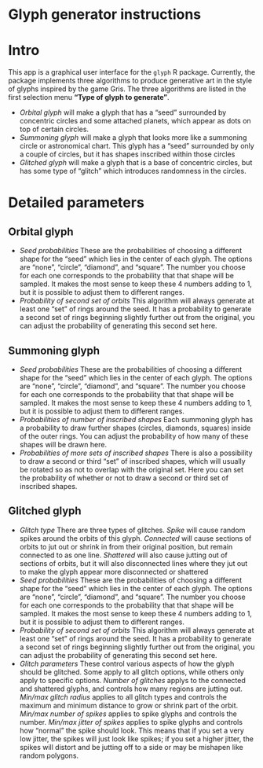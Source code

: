 Glyph generator instructions
================

# Intro

This app is a graphical user interface for the `glyph` R package.
Currently, the package implements three algorithms to produce generative
art in the style of glyphs inspired by the game Gris. The three
algorithms are listed in the first selection menu **“Type of glyph to
generate”**.

  - *Orbital glyph* will make a glyph that has a “seed” surrounded by
    concentric circles and some attached planets, which appear as dots
    on top of certain circles.
  - *Summoning glyph* will make a glyph that looks more like a summoning
    circle or astronomical chart. This glyph has a “seed” surrounded by
    only a couple of circles, but it has shapes inscribed within those
    circles
  - *Glitched glyph* will make a glyph that is a base of concentric
    circles, but has some type of “glitch” which introduces randomness
    in the circles.

# Detailed parameters

## Orbital glyph

  - *Seed probabilities* These are the probabilities of choosing a
    different shape for the “seed” which lies in the center of each
    glyph. The options are “none”, “circle”, “diamond”, and “square”.
    The number you choose for each one corresponds to the probability
    that that shape will be sampled. It makes the most sense to keep
    these 4 numbers adding to 1, but it is possible to adjust them to
    different ranges.
  - *Probability of second set of orbits* This algorithm will always
    generate at least one “set” of rings around the seed. It has a
    probability to generate a second set of rings beginning slightly
    further out from the original, you can adjust the probability of
    generating this second set here.

## Summoning glyph

  - *Seed probabilities* These are the probabilities of choosing a
    different shape for the “seed” which lies in the center of each
    glyph. The options are “none”, “circle”, “diamond”, and “square”.
    The number you choose for each one corresponds to the probability
    that that shape will be sampled. It makes the most sense to keep
    these 4 numbers adding to 1, but it is possible to adjust them to
    different ranges.
  - *Probabilities of number of inscribed shapes* Each summoning glyph
    has a probability to draw further shapes (circles, diamonds,
    squares) inside of the outer rings. You can adjust the probability
    of how many of these shapes will be drawn here.
  - *Probabilities of more sets of inscribed shapes* There is also a
    possibility to draw a second or third “set” of inscribed shapes,
    which will usually be rotated so as not to overlap with the original
    set. Here you can set the probability of whether or not to draw a
    second or third set of inscribed shapes.

## Glitched glyph

  - *Glitch type* There are three types of glitches. *Spike* will cause
    random spikes around the orbits of this glyph. *Connected* will
    cause sections of orbits to jut out or shrink in from their original
    position, but remain connected to as one line. *Shattered* will also
    cause jutting out of sections of orbits, but it will also
    disconnected lines where they jut out to make the glyph appear more
    disconnected or shattered
  - *Seed probabilities* These are the probabilities of choosing a
    different shape for the “seed” which lies in the center of each
    glyph. The options are “none”, “circle”, “diamond”, and “square”.
    The number you choose for each one corresponds to the probability
    that that shape will be sampled. It makes the most sense to keep
    these 4 numbers adding to 1, but it is possible to adjust them to
    different ranges.
  - *Probability of second set of orbits* This algorithm will always
    generate at least one “set” of rings around the seed. It has a
    probability to generate a second set of rings beginning slightly
    further out from the original, you can adjust the probability of
    generating this second set here.
  - *Glitch parameters* These control various aspects of how the glyph
    should be glitched. Some apply to all glitch options, while others
    only apply to specific options. *Number of glitches* applys to the
    connected and shattered glyphs, and controls how many regions are
    jutting out. *Min/max glitch radius* applies to all glitch types and
    controls the maximum and minimum distance to grow or shrink part of
    the orbit. *Min/max number of spikes* applies to spike glyphs and
    controls the number. *Min/max jitter of spikes* applies to spike
    glyphs and controls how “normal” the spike should look. This means
    that if you set a very low jitter, the spikes will just look like
    spikes; if you set a higher jitter, the spikes will distort and be
    jutting off to a side or may be mishapen like random polygons.
